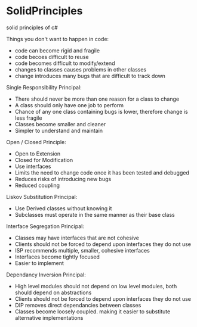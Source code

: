 # SolidPrinciples
solid principles of c#


Things you don't want to happen in code:
- code can become rigid and fragile
- code becoes difficult to reuse
- code becomes difficult to modify/extend
- changes to classes causes problems in other classes
- change introduces many bugs that are difficult to track down

Single Responsibility Principal:
- There should never be more than one reason for a class to change
- A class should only have one job to perform
- Chance of any one class containing bugs is lower, therefore change is less fragile
- Classes become smaller and cleaner
- Simpler to understand and maintain

Open / Closed Principle:
- Open to Extension
- Closed for Modification
- Use interfaces
- Limits the need to change code once it has been tested and debugged
- Reduces risks of introducing new bugs
- Reduced coupling

Liskov Substitution Principal:
- Use Derived classes without knowing it
- Subclasses must operate in the same manner as their base class

Interface Segregation Principal:
- Classes may have interfaces that are not cohesive
- Clients should not be forced to depend upon interfaces they do not use
- ISP recommends multiple, smaller, cohesive interfaces
- Interfaces become tightly focused
- Easier to implement

Dependancy Inversion Principal:
- High level modules should not depend on low level modules, both should depend on abstractions
- Clients should not be forced to depend upon interfaces they do not use
- DIP removes direct dependancies between classes
- Classes become loosely coupled. making it easier to substitute alternative implementations
